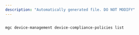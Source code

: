 ```yaml
---
description: "Automatically generated file. DO NOT MODIFY"
---
```


```bash

mgc device-management device-compliance-policies list

```